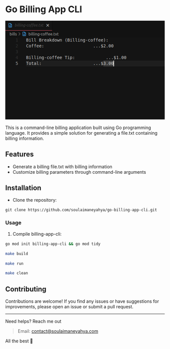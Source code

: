 # Go Billing App CLI

<img src="./imgs/2.png" alt="cli-img" />

This is a command-line billing application built using Go programming language. It provides a simple solution for generating a file.txt containing billing information.

## Features

- Generate a billing file.txt with billing information
- Customize billing parameters through command-line arguments

## Installation

- Clone the repository:

```shell
git clone https://github.com/soulaimaneyahya/go-billing-app-cli.git
```

### Usage

1. Compile billing-app-cli:

```sh
go mod init billing-app-cli && go mod tidy
```

```sh
make build
```

```sh
make run
```

```sh
make clean
```

## Contributing

Contributions are welcome! If you find any issues or have suggestions for improvements, please open an issue or submit a pull request.


----- 
Need helps? Reach me out

> Email: contact@soulaimaneyahya.com

All the best :beer:
